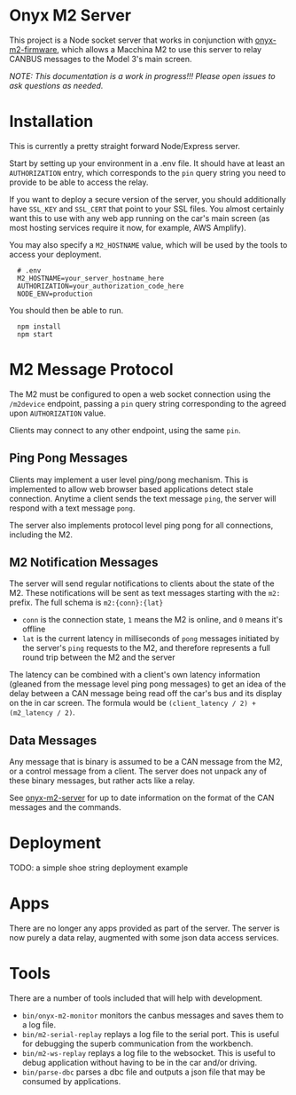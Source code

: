 # Onyx M2 Server

This project is a Node socket server that works in conjunction with [onyx-m2-firmware](https://github.com/johnmccalla/tesla-onyx-m2-firmware), which allows a Macchina M2 to use this server to relay CANBUS messages to the Model 3's main screen.

*NOTE: This documentation is a work in progress!!! Please open issues to ask questions as needed.*

# Installation

This is currently a pretty straight forward Node/Express server.

Start by setting up your environment in a .env file. It should have at least an `AUTHORIZATION` entry, which corresponds
to the `pin` query string you need to provide to be able to access the relay.

If you want to deploy a secure version of the server, you should additionally have `SSL_KEY` and `SSL_CERT` that point
to your SSL files. You almost certainly want this to use with any web app running on the car's main screen (as most
hosting services require it now, for example, AWS Amplify).

You may also specify a `M2_HOSTNAME` value, which will be used by the tools to access your deployment.

```
  # .env
  M2_HOSTNAME=your_server_hostname_here
  AUTHORIZATION=your_authorization_code_here
  NODE_ENV=production
```

You should then be able to run.
```
  npm install
  npm start
```

# M2 Message Protocol

The M2 must be configured to open a web socket connection using the `/m2device` endpoint,
passing a `pin` query string corresponding to the agreed upon `AUTHORIZATION` value.

Clients may connect to any other endpoint, using the same `pin`.

## Ping Pong Messages

Clients may implement a user level ping/pong mechanism. This is implemented to allow
web browser based applications detect stale connection. Anytime a client sends the
text message `ping`, the server will respond with a text message `pong`.

The server also implements protocol level ping pong for all connections, including the
M2.

## M2 Notification Messages

The server will send regular notifications to clients about the state of the M2. These
notifications will be sent as text messages starting with the `m2:` prefix. The full
schema is `m2:{conn}:{lat}`

  - `conn` is the connection state, `1` means the M2 is online, and `0` means it's
    offline
  - `lat` is the current latency in milliseconds of `pong` messages initiated by
    the server's `ping` requests to the M2, and therefore represents a full round
    trip between the M2 and the server

The latency can be combined with a client's own latency information (gleaned from
the message level ping pong messages) to get an idea of the delay between a CAN
message being read off the car's bus and its display on the in car screen. The formula
would be `(client_latency / 2) + (m2_latency / 2)`.

## Data Messages

Any message that is binary is assumed to be a CAN message from the M2, or a control
message from a client. The server does not unpack any of these binary messages, but
rather acts like a relay.

See [onyx-m2-server](https://github.com/johnmccalla/tesla-onyx-m2-server) for
up to date information on the format of the CAN messages and the commands.

# Deployment

TODO: a simple shoe string deployment example

# Apps

There are no longer any apps provided as part of the server. The server is now purely a data relay,
augmented with some json data access services.

# Tools

There are a number of tools included that will help with development.

- `bin/onyx-m2-monitor` monitors the canbus messages and saves them to a log file.
- `bin/m2-serial-replay` replays a log file to the serial port. This is useful for debugging the superb communication from the workbench.
- `bin/m2-ws-replay` replays a log file to the websocket. This is useful to debug application without having to be in the car and/or driving.
- `bin/parse-dbc` parses a dbc file and outputs a json file that may be consumed by applications.
